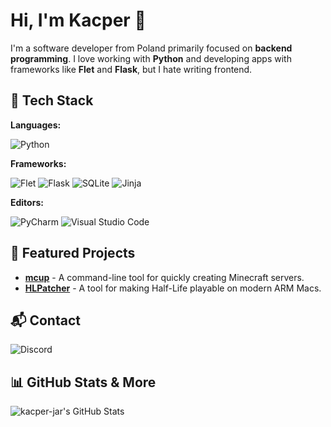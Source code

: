 # Hi, I'm Kacper 👋

I'm a software developer from Poland primarily focused on **backend programming**. I love working with **Python** and developing apps with frameworks like **Flet** and **Flask**, but I hate writing frontend.

## 🔧 Tech Stack
**Languages:**

![Python](https://img.shields.io/badge/python-3670A0?style=for-the-badge&logo=python&logoColor=ffdd54)

**Frameworks:**

![Flet](https://img.shields.io/badge/Flet-e83c76?style=for-the-badge&logo=python&logoColor=white)
![Flask](https://img.shields.io/badge/flask-%23000.svg?style=for-the-badge&logo=flask&logoColor=white)
![SQLite](https://img.shields.io/badge/sqlite-%2307405e.svg?style=for-the-badge&logo=sqlite&logoColor=white)
![Jinja](https://img.shields.io/badge/jinja-white.svg?style=for-the-badge&logo=jinja&logoColor=black)

**Editors:**

![PyCharm](https://img.shields.io/badge/pycharm-143?style=for-the-badge&logo=pycharm&logoColor=black&color=black&labelColor=green)
![Visual Studio Code](https://img.shields.io/badge/Visual%20Studio%20Code-0078d7.svg?style=for-the-badge&logo=visual-studio-code&logoColor=white)

## 🚀 Featured Projects
- **[mcup](https://github.com/kacper-jar/mcup)** - A command-line tool for quickly creating Minecraft servers.
- **[HLPatcher](https://github.com/kacper-jar/HLPatcher)** - A tool for making Half-Life playable on modern ARM Macs.

## 📬 Contact
![Discord](https://img.shields.io/badge/Kzl21-%235865F2.svg?style=for-the-badge&logo=discord&logoColor=white&label=Discord)

## 📊 GitHub Stats & More  
<img src="https://github-readme-stats.vercel.app/api/top-langs/?username=kacper-jar&theme=dark&show_icons=true&hide_border=true&layout=compact" alt="kacper-jar's GitHub Stats" />

